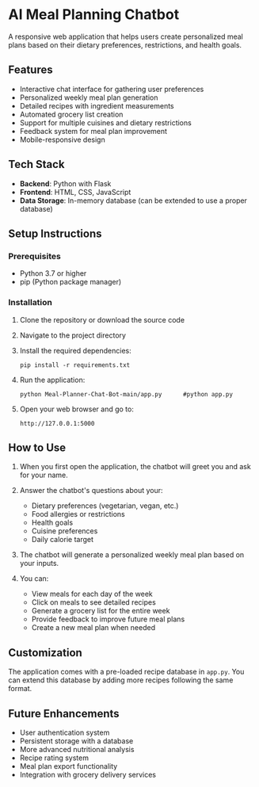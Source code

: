 # AI Meal Planning Chatbot

A responsive web application that helps users create personalized meal plans based on their dietary preferences, restrictions, and health goals.

## Features

- Interactive chat interface for gathering user preferences
- Personalized weekly meal plan generation
- Detailed recipes with ingredient measurements
- Automated grocery list creation
- Support for multiple cuisines and dietary restrictions
- Feedback system for meal plan improvement
- Mobile-responsive design

## Tech Stack

- **Backend**: Python with Flask
- **Frontend**: HTML, CSS, JavaScript
- **Data Storage**: In-memory database (can be extended to use a proper database)

## Setup Instructions

### Prerequisites

- Python 3.7 or higher
- pip (Python package manager)

### Installation

1. Clone the repository or download the source code

2. Navigate to the project directory

3. Install the required dependencies:
   ```
   pip install -r requirements.txt
   ```

4. Run the application:
   ```
   python Meal-Planner-Chat-Bot-main/app.py      #python app.py
   ```

5. Open your web browser and go to:
   ```
   http://127.0.0.1:5000
   ```

## How to Use

1. When you first open the application, the chatbot will greet you and ask for your name.

2. Answer the chatbot's questions about your:
   - Dietary preferences (vegetarian, vegan, etc.)
   - Food allergies or restrictions
   - Health goals
   - Cuisine preferences
   - Daily calorie target

3. The chatbot will generate a personalized weekly meal plan based on your inputs.

4. You can:
   - View meals for each day of the week
   - Click on meals to see detailed recipes
   - Generate a grocery list for the entire week
   - Provide feedback to improve future meal plans
   - Create a new meal plan when needed

## Customization

The application comes with a pre-loaded recipe database in `app.py`. You can extend this database by adding more recipes following the same format.

## Future Enhancements

- User authentication system
- Persistent storage with a database
- More advanced nutritional analysis
- Recipe rating system
- Meal plan export functionality
- Integration with grocery delivery services


